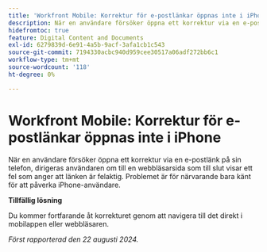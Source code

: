 ```yaml
---
title: 'Workfront Mobile: Korrektur för e-postlänkar öppnas inte i iPhone'
description: När en användare försöker öppna ett korrektur via en e-postlänk på sin telefon, dirigeras användaren om till en webbläsarsida som till slut visar ett fel som anger att länken är felaktig.
hidefromtoc: true
feature: Digital Content and Documents
exl-id: 6279839d-6e91-4a5b-9acf-3afa1cb1c543
source-git-commit: 7194330acbc940d959cee30517a06adf272bb6c1
workflow-type: tm+mt
source-wordcount: '118'
ht-degree: 0%

---
```


# Workfront Mobile: Korrektur för e-postlänkar öppnas inte i iPhone

När en användare försöker öppna ett korrektur via en e-postlänk på sin telefon, dirigeras användaren om till en webbläsarsida som till slut visar ett fel som anger att länken är felaktig. Problemet är för närvarande bara känt för att påverka iPhone-användare.

**Tillfällig lösning**

Du kommer fortfarande åt korrekturet genom att navigera till det direkt i mobilappen eller webbläsaren.

_Först rapporterad den 22 augusti 2024._

